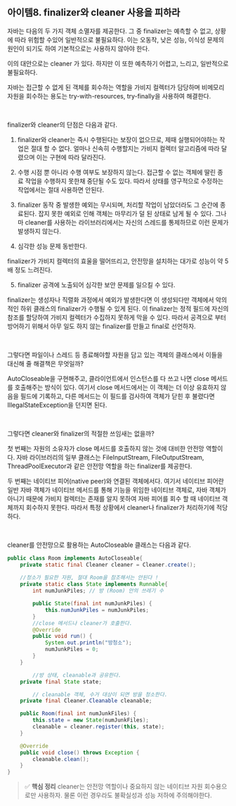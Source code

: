 ## 아이템8. finalizer와 cleaner 사용을 피하라

자바는 다음의 두 가지 객체 소멸자를 제공한다. 그 중 finalizer는 예측할 수 없고, 상황에 따라 위험할 수있어 일반적으로 불필요하다. 이는 오동작, 낮은 성능, 이식성 문제의 원인이 되기도 하여 기본적으로는 사용하지 않아야 한다. 

이의 대안으로는 cleaner 가 있다. 하지만 이 또한 예측하기 어렵고, 느리고, 일반적으로 불필요하다. 

자바는 접근할 수 없게 된 객체를 회수하는 역할을 가비지 컬렉터가 담당하며 비메모리 자원을 회수하는 용도는 try-with-resources, try-finally을 사용하여 해결한다.

<br>

finalizer와 cleaner의 단점은 다음과 같다.

1) finalizer와 cleaner는 즉시 수행된다는 보장이 없으므로, 제때 실행되어야하는 작업은 절대 할 수 없다. 얼마나 신속히 수행할지는 가비지 컬렉터 알고리즘에 따라 달렸으며 이는 구현에 따라 달라진다. 

2) 수행 시점 뿐 아니라 수행 여부도 보장하지 않는다. 접근할 수 없는 객체에 딸린 종료 작업을 수행하지 못한채 중단될 수도 있다. 따라서 상태를 영구적으로 수정하는 작업에서는 절대 사용하면 안된다. 

3) finalizer 동작 중 발생한 예외는 무시되며, 처리할 작업이 남았더라도 그 순간에 종료된다. 잡지 못한 예외로 인해 객체는 마무리가 덜 된 상태로 남게 될 수 있다. 그나마 cleaner를 사용하는 라이브러리에서는 자신의 스레드를 통제하므로 이런 문제가 발생하지 않는다. 

4) 심각한 성능 문제 동반한다. 

finalizer가 가비지 컬렉터의 효울을 떨어뜨리고, 안전망을 설치하는 대가로 성능이 약 5배 정도 느려진다.

5) finalizer 공격에 노출되어 심각한 보안 문제를 일으킬 수 있다. 

finalizer는 생성자나 직렬화 과정에서 예외가 발생한다면 이 생성되다만 객체에서 악의적인 하위 클래스의 finalizer가 수행될 수 있게 된다. 이 finalizer는 정적 필드에 자신의 참조를 할당하여 가비지 컬렉터가 수집하지 못하게 막을 수 있다. 따라서 공격으로 부터 방어하기 위해서 아무 일도 하지 않는 finalizer를 만들고 final로 선언하자.

<br>

그렇다면 파일이나 스레드 등 종료해야할 자원을 담고 있는 객체의 클래스에서 이들을 대신해 줄 해결책은 무엇일까? 

AutoCloseable을 구현해주고, 클라이언트에서 인스턴스를 다 쓰고 나면 close 메서드를 호출해주는 방식이 있다. 여기서 close 메서드에서는 이 객체는 더 이상 유효하지 않음을 필드에 기록하고, 다른 메서드는 이 필드를 검사하여 객체가 닫힌 후 불렸다면 IllegalStateException을 던지면 된다.

<br>

그렇다면 cleaner와 finalizer의 적절한 쓰임새는 없을까? 

첫 번째는 자원의 소유자가 close 메서드를 호출하지 않는 것에 대비한 안전망 역할이다. 자바 라이브러리의 일부 클래스는 FileInputStream, FileOutputStream, ThreadPoolExecutor과 같은 안전망 역할을 하는 finalizer를 제공한다.

두 번째는 네이티브 피어(native peer)와 연결된 객체에서다. 여기서 네이티브 피어란 일반 자바 객체가 네이티브 메서드를 통해 기능을 위임한 네이티브 객체로, 자바 객체가 아니기 때문에 가비지 컬렉터는 존재를 알지 못하여 자바 피어를 회수 할 때 네이티브 객체까지 회수하지 못한다. 따라서 특정 상황에서 cleaner나 finalizer가 처리하기에 적당하다.  

<br>

cleaner를 안전망으로 활용하는 AutoCloseable 클래스는 다음과 같다.

```java
public class Room implements AutoCloseable{
    private static final Cleaner cleaner = Cleaner.create();
    
    //청소가 필요한 자원, 절대 Room을 참조해서는 안된다 !
    private static class State implements Runnable{
        int numJunkPiles; // 방 (Room) 안의 쓰레기 수

        public State(final int numJunkPiles) {
            this.numJunkPiles = numJunkPiles;
        }
        //close 메서드나 cleaner가 호출한다.
        @Override
        public void run() {
            System.out.println("방청소");
            numJunkPiles = 0;
        }
    }

        //방 상태, cleanable과 공유한다.
    private final State state;

        // cleanable 객체, 수거 대상이 되면 방을 청소한다.
    private final Cleaner.Cleanable cleanable;

    public Room(final int numJunkFiles) {
        this.state = new State(numJunkFiles);
        cleanable = cleaner.register(this, state); 
    }

    @Override
    public void close() throws Exception {
        cleanable.clean();
    }
}
```


> ✅ **핵심 정리**
cleaner는 안전망 역할이나 중요하지 않는 네이티브 자원 회수용으로만 사용하자. 물론 이런 경우라도 불확실성과 성능 저하에 주의해야한다.

